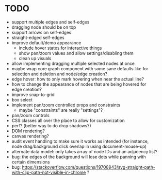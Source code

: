 # TODO

- support multiple edges and self-edges
- dragging node should be on top
- support arrows on self-edges
- straight-edged self-edges
- improve default/demo appearance
  - include hover states for interactive things
  - show pan/zoom values and allow settings/disabling them
  - clean up visuals
- allow implementing dragging multiple selected nodes at once
- maybe wrap core graph component with some sane defaults like for selection and deletion and node/edge creation?
- edge hover: how to only mark hovering when near the actual line?
- how to change the appearance of nodes that are being hovered for edge creation?
- improve snap-to-grid
- box select
- implement pan/zoom controlled props and constraints
  - maybe "constraints" are really "settings"?
- pan/zoom controls
- CSS classes all over the place to allow for customization
- perf? (better way to do drop shadows?)
- DOM rendering?
- canvas rendering?
- audit event handling to make sure it works as intended (for instance, node drag/background click overlap in using document-mouse-up)
- alternate data model: only takes array of node IDs and an adjacency list?
- bug: the edges of the background will lose dots while panning with certain dimensions
- bug: https://stackoverflow.com/questions/19708943/svg-straight-path-with-clip-path-not-visible-in-chrome ?
